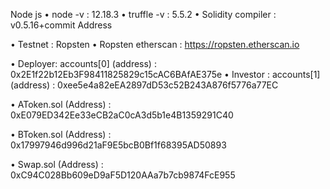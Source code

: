 
Node js
•	node -v : 12.18.3
•	truffle -v : 5.5.2
•	Solidity compiler : v0.5.16+commit
Address

•	Testnet : Ropsten
•	Ropsten etherscan : https://ropsten.etherscan.io 

•	Deployer: accounts[0] (address)  : 0x2E1f22b12Eb3F98411825829c15cAC6BAfAE375e
•	Investor : accounts[1] (address) : 0xee5e4a82eEA2897dD53c52B243A876f5776a77EC

•	AToken.sol (Address) : 0xE079ED342Ee33eCB2aC0cA3d5b1e4B1359291C40

•	BToken.sol (Address) : 0x17997946d996d21aF9E5bcB0Bf1f68395AD50893

•	Swap.sol (Address) : 0xC94C028Bb609eD9aF5D120AAa7b7cb9874FcE955





	




